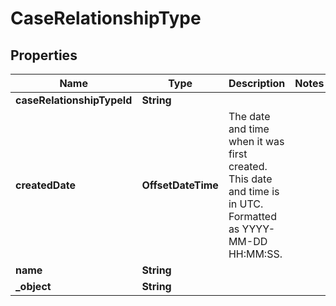 

# CaseRelationshipType


## Properties

| Name | Type | Description | Notes |
|------------ | ------------- | ------------- | -------------|
|**caseRelationshipTypeId** | **String** |  |  |
|**createdDate** | **OffsetDateTime** | The date and time when it was first created. This date and time is in UTC. Formatted as YYYY-MM-DD HH:MM:SS. |  |
|**name** | **String** |  |  |
|**_object** | **String** |  |  |




